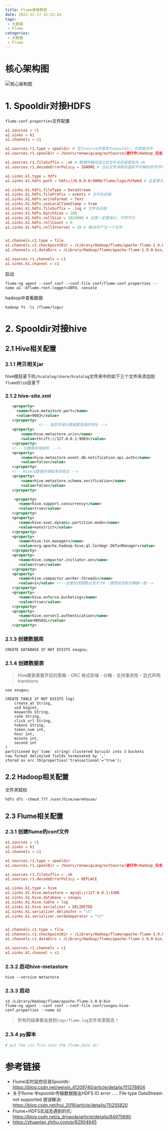 ```yaml
---
title: Flume使用教程
date: 2021-12-17 15:22:24
tags:
 - 大数据
 - Flume
categories:
 - 大数据
 - Flume
---
```


# 核心架构图

![核心架构图](https://flume.liyifeng.org/_images/UserGuide_image00.png)

# 1. Spooldir对接HDFS

`flume-conf.properties`文件配置

```conf
a1.sources = r1
a1.sinks = k1
a1.channels = c1

a1.sources.r1.type = spooldir # 定义source的类型为spooldir，也就是文件
a1.sources.r1.spoolDir = /Users/renweiqiang/outSource/进行中/Hadoop_日志用户挖掘_1700/scripts/dataset/flume_data

a1.sources.r1.fileSuffix = .ok # 数据传输完成之后文件名后缀更改为.ok
a1.sources.r1.decodeErrorPolicy = IGNORE # 当从文件读取时遇到不可解析的字符时如何处理。IGNORE ：忽略无法解析的字符。

a1.sinks.k1.type = hdfs
a1.sinks.k1.hdfs.path = hdfs://0.0.0.0:9000/flume/logs/%Y%m%d # 这里要与hadoop里面的core-site.xml保持一致

a1.sinks.k1.hdfs.fileType = DataStream
a1.sinks.k1.hdfs.filePrefix = events # 文件名前缀
a1.sinks.k1.hdfs.writeFormat = Text
a1.sinks.k1.hdfs.useLocalTimeStamp = true
a1.sinks.k1.hdfs.fileSuffix = .log # 文件名后缀
a1.sinks.k1.hdfs.batchSize = 100
a1.sinks.k1.hdfs.rollSize = 1024000 # 这里一定要调大，不然不行
a1.sinks.k1.hdfs.rollCount = 0
a1.sinks.k1.hdfs.rollInterval = 10 # 每10秒产生一个文件


a1.channels.c1.type = file
a1.channels.c1.checkpointDir = /Library/Hadoop/flume/apache-flume-1.9.0-bin/filechannel/checkpoint
a1.channels.c1.dataDirs = /Library/Hadoop/flume/apache-flume-1.9.0-bin/filechannel/data

a1.sources.r1.channels = c1
a1.sinks.k1.channel = c1
```

启动

```shell
flume-ng agent --conf conf --conf-file conf/flume-conf.properties --name a1 -Dflume.root.logger=INFO, console
```

hadoop中查看数据

```shell
hadoop fs -ls /flume/logs/
```


# 2. Spooldir对接hive

## 2.1 Hive相关配置

### 2.1.1 拷贝相关jar

hive根目录下的`/hcatalog/share/hcatalog`文件夹中的如下三个文件夹添加到`flume的lib`目录下

### 2.1.2 hive-site.xml

```xml
   <property>
     <name>hive.metastore.port</name>
     <value>9083</value>
   </property>
               <!-- 指定存储元数据要连接的地址 -->
   <property>
       <name>hive.metastore.uris</name>
       <value>thrift://127.0.0.1:9083</value>
   </property>
   <!-- 元数据存储授权  -->
   <property>
       <name>hive.metastore.event.db.notification.api.auth</name>
       <value>false</value>
   </property>
   <!-- Hive元数据存储版本的验证 -->
   <property>
       <name>hive.metastore.schema.verification</name>
       <value>false</value>
   </property>

    <property>
      <name>hive.support.concurrency</name>
      <value>true</value>
   </property>
   <property>
      <name>hive.exec.dynamic.partition.mode</name>
      <value>nonstrict</value> 
   </property>
   <property>
      <name>hive.txn.manager</name>
      <value>org.apache.hadoop.hive.ql.lockmgr.DbTxnManager</value>
   </property> 
   <property>
      <name>hive.compactor.initiator.on</name>
      <value>true</value> 
   </property>
   <property>
      <name>hive.compactor.worker.threads</name>
      <value>1</value> <!--这里的线程数必须大于0 :理想状态和分桶数一致--> 
   </property>
   <property>
      <name>hive.enforce.bucketing</name> 
      <value>true</value>
   </property>
   <property>
      <name>hive.server2.authentication</name> 
      <value>NOSASL</value>
   </property>

```

### 2.1.3 创建数据库


```shell
CREATE DATABASE IF NOT EXISTS sougou;
```

### 2.1.4 创建数据表

> Hive建表需要开启的策略 - ORC 格式存储 - 分桶 - 支持事务性 - 显式声明 transtions

```shell
use sougou;

CREATE TABLE IF NOT EXISTS log(
    create_at String,
    uid bigint,
    keywords String,
    rank String,
    click_url String,
    tokens String,
    token_num int,
    hour int,
    minute int,
    second int
) 
partitioned by(`time` string) clustered by(uid) into 3 buckets 
row format delimited fields terminated by ',' 
stored as orc tblproperties('transactional'='true');

```

## 2.2 Hadoop相关配置

文件夹赋权

```shell
hdfs dfs -chmod 777 /user/hive/warehouse/
```



## 2.3 Flume相关配置

### 2.3.1 创建flume的conf文件

```conf
a1.sources = r1
a1.sinks = k1
a1.channels = c1

a1.sources.r1.type = spooldir
a1.sources.r1.spoolDir = /Users/renweiqiang/outSource/进行中/Hadoop_日志用户挖掘_1700/scripts/dataset/flume_data

a1.sources.r1.fileSuffix = .ok
a1.sources.r1.decodeErrorPolicy = REPLACE

a1.sinks.k1.type = hive
a1.sinks.k1.hive.metastore = mysql://127.0.0.1:3306
a1.sinks.k1.hive.database = sougou
a1.sinks.k1.hive.table = log
a1.sinks.k1.hive.serializer = DELIMITED
a1.sinks.k1.serializer.delimiter = "\t"
a1.sinks.k1.serializer.serdeSeparator = "\t"


a1.channels.c1.type = file
a1.channels.c1.checkpointDir = /Library/Hadoop/flume/apache-flume-1.9.0-bin/filechannel/checkpoint
a1.channels.c1.dataDirs = /Library/Hadoop/flume/apache-flume-1.9.0-bin/filechannel/data

a1.sources.r1.channels = c1
a1.sinks.k1.channel = c1
```

### 2.3.2 启动hive-metastore

```
hive --service metastore
```


### 2.3.3 启动

```shell
cd /Library/Hadoop/flume/apache-flume-1.9.0-bin
flume-ng agent --conf conf --conf-file conf/sougou-hive-conf.properties --name a1
```

> 所有的结果都会放到`logs/flume.log`文件夹里面去！

### 2.3.4 py脚本

```python
# put the csv file into the flume_data dir
```

# 参考链接

- Flume实时监控目录Spooldir: https://blog.csdn.net/weixin_41209740/article/details/111378804
- 关于flume 中spooldir传输数据报出HDFS IO error ..... File type DataStream not supported 错误解决: https://blog.csdn.net/hui_2016/article/details/70255820
- Flume+HDFS实战及遇到的坑: https://blog.csdn.net/a_drjiaoda/article/details/84975690
- https://zhuanlan.zhihu.com/p/62904645
